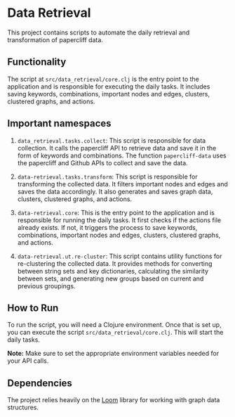 # Data Retrieval

This project contains scripts to automate the daily retrieval and transformation of papercliff data.

## Functionality

The script at `src/data_retrieval/core.clj` is the entry point to the application and is responsible for executing the
daily tasks. It includes saving keywords, combinations, important nodes and edges, clusters, clustered graphs, and
actions.

## Important namespaces

1. `data_retrieval.tasks.collect`: This script is responsible for data collection. It calls the papercliff API to
retrieve data and save it in the form of keywords and combinations. The function `papercliff-data` uses the papercliff
and Github APIs to collect and save the data.

2. `data-retrieval.tasks.transform`: This script is responsible for transforming the collected data. It filters
important nodes and edges and saves the data accordingly. It also generates and saves graph data, clusters, clustered
graphs, and actions.

3. `data-retrieval.core`: This is the entry point to the application and is responsible for running the daily
tasks. It first checks if the actions file already exists. If not, it triggers the process to save keywords,
combinations, important nodes and edges, clusters, clustered graphs, and actions.

4. `data-retrieval.ut.re-cluster`: This script contains utility functions for re-clustering the collected data.
It provides methods for converting between string sets and key dictionaries, calculating the similarity between sets,
and generating new groups based on current and previous groupings.

## How to Run

To run the script, you will need a Clojure environment. Once that is set up, you can execute the script
`src/data_retrieval/core.clj`. This will start the daily tasks.

**Note:** Make sure to set the appropriate environment variables needed for your API calls.

## Dependencies

The project relies heavily on the [Loom](https://github.com/aysylu/loom) library for working with graph data structures.
